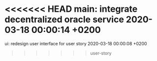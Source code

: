 <<<<<<< HEAD
main: integrate decentralized oracle service 2020-03-18 00:00:14 +0200
=======
ui: redesign user interface for user story 2020-03-18 00:00:08 +0200
>>>>>>> user-story
